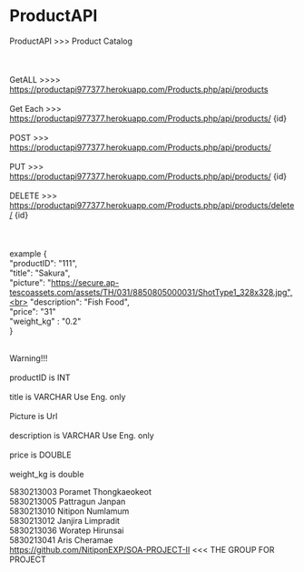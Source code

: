 # ProductAPI
ProductAPI >>> Product Catalog<br><br><br>
<br>
GetALL >>>> https://productapi977377.herokuapp.com/Products.php/api/products <br>
<br>
Get Each >>> https://productapi977377.herokuapp.com/Products.php/api/products/ {id} <br>
<br>
POST >>> https://productapi977377.herokuapp.com/Products.php/api/products/<br>
<br>
PUT >>> https://productapi977377.herokuapp.com/Products.php/api/products/ {id}<br>
<br>
DELETE >>> https://productapi977377.herokuapp.com/Products.php/api/products/delete/ {id}   <br>   
<br><br>
example {<br>
    "productID": "111",<br>
    "title": "Sakura",<br>
    "picture": "https://secure.ap-tescoassets.com/assets/TH/031/8850805000031/ShotType1_328x328.jpg",<br>
    "description": "Fish Food",<br>
    "price": "31"<br>
    "weight_kg" : "0.2"<br>
 }<br>
 
<br>Warning!!!<br>
<br>productID is INT  <br>
<br>title is VARCHAR Use Eng. only<br>
<br>Picture is Url  <br>
<br>description is VARCHAR Use Eng. only<br>
<br>price is DOUBLE  <br>
<br>weight_kg is double <br>

5830213003	Poramet Thongkaeokeot<br>
5830213005	Pattragun Janpan<br>
5830213010	Nitipon Numlamum<br>
5830213012	Janjira Limpradit<br>
5830213036	Woratep Hirunsai<br>
5830213041	Aris Cheramae<br>
https://github.com/NitiponEXP/SOA-PROJECT-II <<< THE GROUP FOR PROJECT <br>
